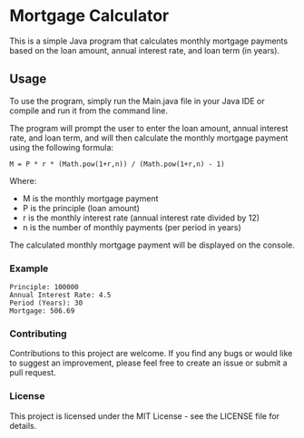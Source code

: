 # Mortgage Calculator

This is a simple Java program that calculates monthly mortgage payments based on the loan amount, annual interest rate, and loan term (in years).

## Usage

To use the program, simply run the Main.java file in your Java IDE or compile and run it from the command line.

The program will prompt the user to enter the loan amount, annual interest rate, and loan term, and will then calculate the monthly mortgage payment using the following formula:

```
M = P * r * (Math.pow(1+r,n)) / (Math.pow(1+r,n) - 1)

```

Where:

   * M is the monthly mortgage payment
   * P is the principle (loan amount)
   * r is the monthly interest rate (annual interest rate divided by 12)
   * n is the number of monthly payments (per period in years)

The calculated monthly mortgage payment will be displayed on the console.

### Example
```
Principle: 100000
Annual Interest Rate: 4.5
Period (Years): 30
Mortgage: 506.69
```

### Contributing

Contributions to this project are welcome. If you find any bugs or would like to suggest an improvement, please feel free to create an issue or submit a pull request.

### License
This project is licensed under the MIT License - see the LICENSE file for details.
